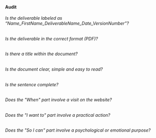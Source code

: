 #### Audit

###### Is the deliverable labeled as “Name_FirstName_DeliverableName_Date_VersionNumber”?
###### Is the deliverable in the correct format (PDF)?
###### Is there a title within the document?
###### Is the document clear, simple and easy to read?
###### Is the sentence complete?
###### Does the "When" part involve a visit on the website?
###### Does the "I want to" part involve a practical action?
###### Does the "So I can" part involve a psychological or emotional purpose?